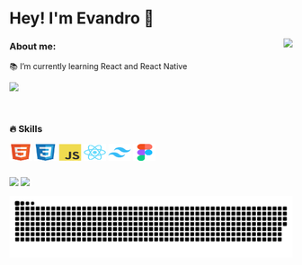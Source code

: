 <h1 align="left"><b>Hey! I'm Evandro 👋</b></h1>

<img align="right" height="250em" src="https://miro.medium.com/max/1400/1*YwZhsirF57tw2DdX3BlZWA.png">
<h3>About me:</h3>
<p>📚 I’m currently learning React and React Native</p>
  
<a href="https://github.com/ervnc"><img height="150em" src="https://github-readme-stats.vercel.app/api?username=ervnc&show_icons=true&theme=discord_old_blurple&include_all_commits=true&count_private=true&hide=prs,issues&hide_border=true&border_radius=10"/></a>
  
<div style="display: inline_block"><br>
  <h3>🔥 Skills</h3>
  <img align="center" alt="ervnc-HTML" height="30" width="40" src="https://raw.githubusercontent.com/devicons/devicon/master/icons/html5/html5-original.svg">
  <img align="center" alt="ervnc-CSS" height="30" width="40" src="https://raw.githubusercontent.com/devicons/devicon/master/icons/css3/css3-original.svg">
  <img align="center" alt="ervnc-Js" height="30" width="40" src="https://raw.githubusercontent.com/devicons/devicon/master/icons/javascript/javascript-original.svg">
  <img align="center" alt="ervnc-REACT" height="30" width="40" src="https://raw.githubusercontent.com/devicons/devicon/master/icons/react/react-original.svg">
  <img align="center" alt="ervnc-TAILWINDCSS" height="30" width="40" src="https://raw.githubusercontent.com/devicons/devicon/master/icons/tailwindcss/tailwindcss-plain.svg">
  <img align="center" alt="ervnc-TAILWINDCSS" height="30" width="40" src="https://raw.githubusercontent.com/devicons/devicon/master/icons/figma/figma-original.svg">
</div>
  
##
  
<div> 
  <a href="https://discordapp.com/users/431499080640888833" target="_blank"><img src="https://img.shields.io/badge/Discord-7289DA?style=for-the-badge&logo=discord&logoColor=white" target="_blank"></a> 
  <a href="mailto:risso.evandro@gmail.com"><img src="https://img.shields.io/badge/Gmail-D14836?style=for-the-badge&logo=gmail&logoColor=white" target="_blank"></a>
</div>

![Snake animation](https://github.com/ervnc/ervnc/blob/output/github-contribution-grid-snake.svg)
